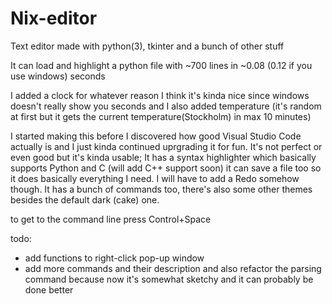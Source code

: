 # Nix-editor
Text editor made with python(3), tkinter and a bunch of other stuff

It can load and highlight a python file with ~700 lines in ~0.08 (0.12 if you use windows) seconds

I added a clock for whatever reason I think it's kinda nice since windows doesn't really show you seconds and I also added temperature (it's random at first but it gets the current temperature(Stockholm) in max 10 minutes)

I started making this before I discovered how good Visual Studio Code actually is and I just kinda continued uprgrading it for fun. It's not perfect or even good but it's kinda usable; It has a syntax highlighter which basically supports Python and C (will add C++ support soon) it can save a file too so it does basically everything I need. I will have to add a Redo somehow though. It has a bunch of commands too, there's also some other themes besides the default dark (cake) one.

to get to the command line press Control+Space

todo:
- add functions to right-click pop-up window
- add more commands and their description and also refactor the parsing command because now it's somewhat sketchy and it can probably be done better

